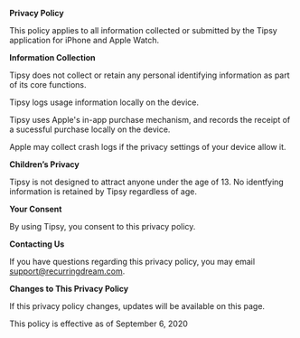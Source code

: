 **Privacy Policy**

This policy applies to all information collected or submitted by the Tipsy application for iPhone and Apple Watch.

**Information Collection**

Tipsy does not collect or retain any personal identifying information as part of its core functions. 

Tipsy logs usage information locally on the device. 

Tipsy uses Apple's in-app purchase mechanism, and records the receipt of a sucessful purchase locally on the device.

Apple may collect crash logs if the privacy settings of your device allow it.

**Children’s Privacy**

Tipsy is not designed to attract anyone under the age of 13. No identfying information is retained by Tipsy regardless of age.

**Your Consent**

By using Tipsy, you consent to this privacy policy.

**Contacting Us**

If you have questions regarding this privacy policy, you may email support@recurringdream.com. 

**Changes to This Privacy Policy**

If this privacy policy changes, updates will be available on this page. 

This policy is effective as of September 6, 2020
